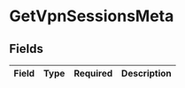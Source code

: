 # GetVpnSessionsMeta


## Fields

| Field       | Type        | Required    | Description |
| ----------- | ----------- | ----------- | ----------- |
